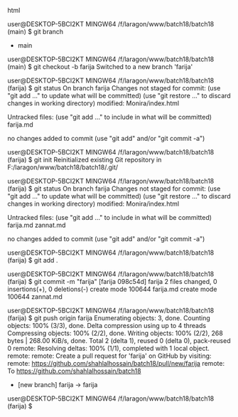 html


user@DESKTOP-5BCI2KT MINGW64 /f/laragon/www/batch18/batch18 (main)
$ git branch
* main

user@DESKTOP-5BCI2KT MINGW64 /f/laragon/www/batch18/batch18 (main)
$ git checkout -b farija
Switched to a new branch 'farija'

user@DESKTOP-5BCI2KT MINGW64 /f/laragon/www/batch18/batch18 (farija)
$ git status
On branch farija
Changes not staged for commit:
  (use "git add <file>..." to update what will be committed)
  (use "git restore <file>..." to discard changes in working directory)
        modified:   Monira/index.html

Untracked files:
  (use "git add <file>..." to include in what will be committed)
        farija.md

no changes added to commit (use "git add" and/or "git commit -a")

user@DESKTOP-5BCI2KT MINGW64 /f/laragon/www/batch18/batch18 (farija)
$ git init
Reinitialized existing Git repository in F:/laragon/www/batch18/batch18/.git/

user@DESKTOP-5BCI2KT MINGW64 /f/laragon/www/batch18/batch18 (farija)
$ git status
On branch farija
Changes not staged for commit:
  (use "git add <file>..." to update what will be committed)
  (use "git restore <file>..." to discard changes in working directory)
        modified:   Monira/index.html

Untracked files:
  (use "git add <file>..." to include in what will be committed)
        farija.md
        zannat.md

no changes added to commit (use "git add" and/or "git commit -a")

user@DESKTOP-5BCI2KT MINGW64 /f/laragon/www/batch18/batch18 (farija)
$ git add .

user@DESKTOP-5BCI2KT MINGW64 /f/laragon/www/batch18/batch18 (farija)
$ git commit -m "farija"
[farija 098c54d] farija
 2 files changed, 0 insertions(+), 0 deletions(-)
 create mode 100644 farija.md
 create mode 100644 zannat.md

user@DESKTOP-5BCI2KT MINGW64 /f/laragon/www/batch18/batch18 (farija)
$ git push origin farija
Enumerating objects: 3, done.
Counting objects: 100% (3/3), done.
Delta compression using up to 4 threads
Compressing objects: 100% (2/2), done.
Writing objects: 100% (2/2), 268 bytes | 268.00 KiB/s, done.
Total 2 (delta 1), reused 0 (delta 0), pack-reused 0
remote: Resolving deltas: 100% (1/1), completed with 1 local object.
remote:
remote: Create a pull request for 'farija' on GitHub by visiting:
remote:      https://github.com/shahlalhossain/batch18/pull/new/farija
remote:
To https://github.com/shahlalhossain/batch18
 * [new branch]      farija -> farija

user@DESKTOP-5BCI2KT MINGW64 /f/laragon/www/batch18/batch18 (farija)
$
